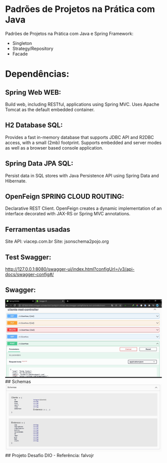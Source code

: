# Padrões de Projetos na Prática com Java

Padrões de Projetos na Prática com Java e Spring Framework:
- Singleton
- Strategy/Repository
- Facade

# Dependências:

## Spring Web WEB:
Build web, including RESTful, applications using Spring MVC. Uses Apache Tomcat as the default embedded container.

## H2 Database SQL:
Provides a fast in-memory database that supports JDBC API and R2DBC access, with a small (2mb) footprint. Supports embedded and server modes as well as a browser based console application.

## Spring Data JPA SQL:
Persist data in SQL stores with Java Persistence API using Spring Data and Hibernate.

## OpenFeign SPRING CLOUD ROUTING:
Declarative REST Client. OpenFeign creates a dynamic implementation of an interface decorated with JAX-RS or Spring MVC annotations.

## Ferramentas usadas
Site API: viacep.com.br
Site: jsonschema2pojo.org

## Test Swagger:

http://127.0.0.1:8080/swagger-ui/index.html?configUrl=/v3/api-docs/swagger-config#/

## Swagger:
<img src="https://github.com/DalmoMendes/ppjava/blob/master/swagger-dalmo.jpg">
## Schemas
<img src="https://github.com/DalmoMendes/ppjava/blob/master/swagger-dalmo-schemas.jpg">
## Projeto Desafio DIO
- Referência: falvojr
